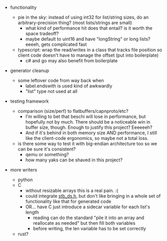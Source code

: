* functionality
    - pie in the sky: instead of using int32 for list/string sizes, do an arbitrary-precision thing? (most lists/strings are small)
        - what kind of performance hit does that entail? is it worth the space tradeoff?
        - maybe default to uint16 and have "longString" or long lists? eeeeh, gets complicated fast
    - typescript: wrap the read/writes in a class that tracks file position so client code doesn't have to manage the offset (put into boilerplate)
        - c# and go may also benefit from boilerplate

* generator cleanup
    - some leftover code from way back when
        - label.endswith is used kind of awkwardly
        - "list" type not used at all

* testing framework
    - comparison (size/perf) to flatbuffers/capnproto/etc?
        - I'm willing to bet that beschi will lose in performance, but hopefully not by much. There should be a noticeable win in buffer size, though. Enough to justify this project? Eeeeeeh? 
        - And if it's behind in both memory size AND performance, I still like the client-code ergonomics, so maybe not a total loss. 
    - is there some way to test it with big-endian architecture too so we can be sure it's consistent? 
        - qemu or something?
        - how many yaks can be shaved in this project?

* more writers
    * python
    * C
        - without resizable arrays this is a real pain. :( 
        - could integrate [stb_ds.h](http://nothings.org/stb_ds/), but don't like bringing in a whole set of functionality like that for generated code
        - OR... have C just introduce a sidecar variable for each list's length
            - reading can do the standard "pile it into an array and reallocate as needed" but then fill both variables
            - before writing, the len variable has to be set correctly
    * rust?
